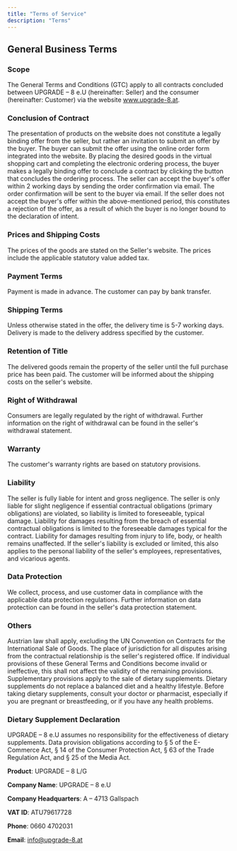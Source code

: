 ```yaml
---
title: "Terms of Service"
description: "Terms"
---
```


<h2>General Business Terms</h2>

<h3>Scope</h3>

The General Terms and Conditions (GTC) apply to all contracts concluded between UPGRADE – 8 e.U (hereinafter: Seller) and the consumer (hereinafter: Customer) via the website www.upgrade-8.at.

<h3>Conclusion of Contract</h3>

The presentation of products on the website does not constitute a legally binding offer from the seller, but rather an invitation to submit an offer by the buyer.
The buyer can submit the offer using the online order form integrated into the website. By placing the desired goods in the virtual shopping cart and completing the electronic ordering process, the buyer makes a legally binding offer to conclude a contract by clicking the button that concludes the ordering process.
The seller can accept the buyer's offer within 2 working days by sending the order confirmation via email. The order confirmation will be sent to the buyer via email.
If the seller does not accept the buyer's offer within the above-mentioned period, this constitutes a rejection of the offer, as a result of which the buyer is no longer bound to the declaration of intent.

<h3>Prices and Shipping Costs</h3>

The prices of the goods are stated on the Seller's website. The prices include the applicable statutory value added tax.

<h3>Payment Terms</h3>

Payment is made in advance. The customer can pay by bank transfer.

<h3>Shipping Terms</h3>

Unless otherwise stated in the offer, the delivery time is 5-7 working days.
Delivery is made to the delivery address specified by the customer.

<h3>Retention of Title</h3>

The delivered goods remain the property of the seller until the full purchase price has been paid.
The customer will be informed about the shipping costs on the seller's website.

<h3>Right of Withdrawal</h3>

Consumers are legally regulated by the right of withdrawal. Further information on the right of withdrawal can be found in the seller's withdrawal statement.

<h3>Warranty</h3>

The customer's warranty rights are based on statutory provisions.

<h3>Liability</h3>

The seller is fully liable for intent and gross negligence. The seller is only liable for slight negligence if essential contractual obligations (primary obligations) are violated, so liability is limited to foreseeable, typical damage.
Liability for damages resulting from the breach of essential contractual obligations is limited to the foreseeable damages typical for the contract.
Liability for damages resulting from injury to life, body, or health remains unaffected.
If the seller's liability is excluded or limited, this also applies to the personal liability of the seller's employees, representatives, and vicarious agents.

<h3>Data Protection</h3>

We collect, process, and use customer data in compliance with the applicable data protection regulations. Further information on data protection can be found in the seller's data protection statement.

<h3>Others</h3>

Austrian law shall apply, excluding the UN Convention on Contracts for the International Sale of Goods. The place of jurisdiction for all disputes arising from the contractual relationship is the seller's registered office. If individual provisions of these General Terms and Conditions become invalid or ineffective, this shall not affect the validity of the remaining provisions. Supplementary provisions apply to the sale of dietary supplements. Dietary supplements do not replace a balanced diet and a healthy lifestyle. Before taking dietary supplements, consult your doctor or pharmacist, especially if you are pregnant or breastfeeding, or if you have any health problems.

<h3>Dietary Supplement Declaration</h3>

UPGRADE – 8 e.U assumes no responsibility for the effectiveness of dietary supplements.
Data provision obligations according to § 5 of the E-Commerce Act, § 14 of the Consumer Protection Act, § 63 of the Trade Regulation Act, and § 25 of the Media Act.

<b>Product</b>: UPGRADE – 8 L/G

<b>Company Name</b>: UPGRADE – 8 e.U

<b>Company Headquarters</b>: A – 4713 Gallspach

<b>VAT ID</b>: ATU79617728

<b>Phone</b>: 0660 4702031

<b>Email</b>: info@upgrade-8.at
